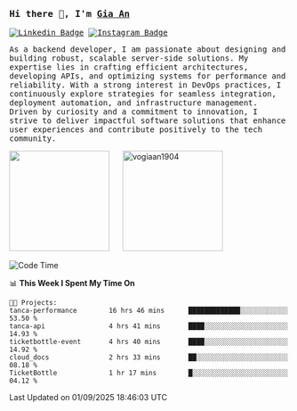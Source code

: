 ### <samp>Hi there 👋, I'm <a href="https://www.linkedin.com/in/vogiaan1904/" target="_blank">Gia An</a></samp>

<samp> [![Linkedin Badge](https://img.shields.io/badge/-LinkedIn-0e76a8?style=flat-square&logo=Linkedin&logoColor=white)](https://linkedin.com/in/vogiaan1904)
[![Instagram Badge](https://img.shields.io/badge/-Instagram-e4405f?style=flat-square&logo=Instagram&logoColor=white)](https://instagram.com/_.ja.ann_/) </samp> 

<samp>As a backend developer, I am passionate about designing and building robust, scalable server-side solutions. My expertise lies in crafting efficient architectures, developing APIs, and optimizing systems for performance and reliability. With a strong interest in DevOps practices, I continuously explore strategies for seamless integration, deployment automation, and infrastructure management. Driven by curiosity and a commitment to innovation, I strive to deliver impactful software solutions that enhance user experiences and contribute positively to the tech community.</samp>



<div>
  <img height="180em" src="https://github-readme-stats.vercel.app/api/top-langs/?username=vogiaan1904&show_icons=true&hide_border=true&layout=compact&langs_count=10&theme=transparent&include_orgs=true"/>
  &nbsp;&nbsp;&nbsp;&nbsp;
  <img height="180em" src="https://github-readme-stats.vercel.app/api?username=vogiaan1904&show_icons=true&hide_border=true&&count_private=true&include_all_commits=true&theme=transparent&locale=en" alt="vogiaan1904" />
</div>






<!--START_SECTION:waka-->
![Code Time](http://img.shields.io/badge/Code%20Time-1%2C392%20hrs%2046%20mins-blue)

📊 **This Week I Spent My Time On** 

```text
🐱‍💻 Projects: 
tanca-performance        16 hrs 46 mins      █████████████░░░░░░░░░░░░   53.50 % 
tanca-api                4 hrs 41 mins       ████░░░░░░░░░░░░░░░░░░░░░   14.93 % 
ticketbottle-event       4 hrs 40 mins       ████░░░░░░░░░░░░░░░░░░░░░   14.92 % 
cloud_docs               2 hrs 33 mins       ██░░░░░░░░░░░░░░░░░░░░░░░   08.18 % 
TicketBottle             1 hr 17 mins        █░░░░░░░░░░░░░░░░░░░░░░░░   04.12 % 
```


 Last Updated on 01/09/2025 18:46:03 UTC
<!--END_SECTION:waka-->
